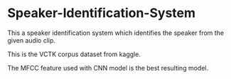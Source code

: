 # Speaker-Identification-System
This a speaker identification system which identifies the speaker from the given audio clip.

This is the VCTK corpus dataset from kaggle.

The MFCC feature used with CNN model is the best resulting model.
